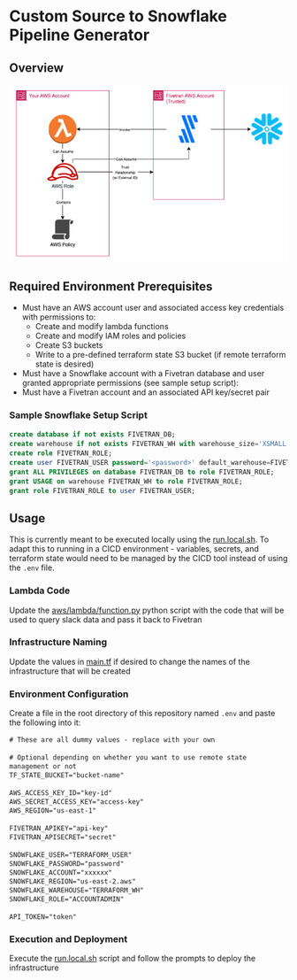 # Custom Source to Snowflake Pipeline Generator

## Overview

![System architecture diagram](./architecture.png)

## Required Environment Prerequisites

- Must have an AWS account user and associated access key credentials with permissions to:
    - Create and modify lambda functions
    - Create and modify IAM roles and policies
    - Create S3 buckets
    - Write to a pre-defined terraform state S3 bucket (if remote terraform state is desired)
- Must have a Snowflake account with a Fivetran database and user granted appropriate permissions (see sample setup script):
- Must have a Fivetran account and an associated API key/secret pair

### Sample Snowflake Setup Script

```sql
create database if not exists FIVETRAN_DB;
create warehouse if not exists FIVETRAN_WH with warehouse_size='XSMALL';
create role FIVETRAN_ROLE;
create user FIVETRAN_USER password='<password>' default_warehouse=FIVETRAN_WH default_role=FIVETRAN_ROLE;
grant ALL PRIVILEGES on database FIVETRAN_DB to role FIVETRAN_ROLE;
grant USAGE on warehouse FIVETRAN_WH to role FIVETRAN_ROLE;
grant role FIVETRAN_ROLE to user FIVETRAN_USER;
```

## Usage

This is currently meant to be executed locally using the [run.local.sh](./run.local.sh).  To adapt this to running in a CICD environment - variables, secrets, and terraform state would need to be managed by the CICD tool instead of using the `.env` file. 

### Lambda Code
Update the [aws/lambda/function.py](./aws/lambda/function.py) python script with the code that will be used to query slack data and pass it back to Fivetran

### Infrastructure Naming
Update the values in [main.tf](./main.tf) if desired to change the names of the infrastructure that will be created

### Environment Configuration
Create a file in the root directory of this repository named `.env` and paste the following into it:

```console
# These are all dummy values - replace with your own

# Optional depending on whether you want to use remote state management or not
TF_STATE_BUCKET="bucket-name"

AWS_ACCESS_KEY_ID="key-id"
AWS_SECRET_ACCESS_KEY="access-key"
AWS_REGION="us-east-1"

FIVETRAN_APIKEY="api-key"
FIVETRAN_APISECRET="secret"

SNOWFLAKE_USER="TERRAFORM_USER"
SNOWFLAKE_PASSWORD="password"
SNOWFLAKE_ACCOUNT="xxxxxx"
SNOWFLAKE_REGION="us-east-2.aws"
SNOWFLAKE_WAREHOUSE="TERRAFORM_WH"
SNOWFLAKE_ROLE="ACCOUNTADMIN"

API_TOKEN="token"
```

### Execution and Deployment
Execute the [run.local.sh](./run.local.sh) script and follow the prompts to deploy the infrastructure


